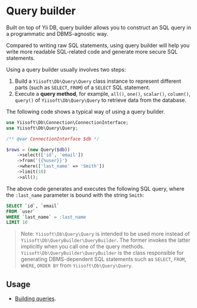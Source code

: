 # Query builder

Built on top of Yii DB, query builder allows you to construct an SQL query in a programmatic and DBMS-agnostic way.

Compared to writing raw SQL statements, using query builder will help you write more readable SQL-related code
and generate more secure SQL statements.

Using a query builder usually involves two steps:

1. Build a `Yiisoft\Db\Query\Query` class instance to represent different parts (such as `SELECT`, `FROM`) of a `SELECT`
   SQL statement.
2. Execute a **query method**, for example, `all()`, `one()`, `scalar()`, `column()`, `query()` of
   `Yiisoft\Db\Query\Query` to retrieve data from the database.

The following code shows a typical way of using a query builder.

```php
use Yiisoft\Db\Connection\ConnectionInterface;
use Yiisoft\Db\Query\Query;

/** @var ConnectionInterface $db */

$rows = (new Query($db))
    ->select(['id', 'email'])
    ->from('{{%user}}')
    ->where(['last_name' => 'Smith'])
    ->limit(10)
    ->all();
```

The above code generates and executes the following SQL query, where the `:last_name` parameter is bound with
the string `Smith`:

```sql
SELECT `id`, `email` 
FROM `user`
WHERE `last_name` = :last_name
LIMIT 10
```

> Note: `Yiisoft\Db\Query\Query` is intended to be used more instead of `Yiisoft\Db\QueryBuilder\QueryBuilder`.
> The former invokes the latter implicitly when you call one of the query methods.
> `Yiisoft\Db\QueryBuilder\QueryBuilder` is the class responsible for generating DBMS-dependent SQL statements such as
> `SELECT`, `FROM`, `WHERE`, `ORDER BY` from `Yiisoft\Db\Query\Query`.

## Usage

- [Building queries](/docs/guide/en/query-builder/building-queries.md).
